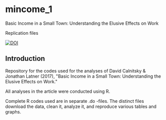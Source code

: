 # mincome_1
Basic Income in a Small Town: Understanding the Elusive Effects on Work

Replication files

[![DOI](https://doi.org/10.1093/socpro/spx024)](https://doi.org/10.1093/socpro/spx024)

## Introduction

Repository for the codes used for the analyses of David Calnitsky &amp; Jonathan Latner (2017), "Basic Income in a Small Town: Understanding the Elusive Effects on Work."

All analyses in the article were conducted using R. 

Complete R codes used are in separate .do -files.  The distinct files download the data, clean it, analyze it, and reproduce various tables and graphs.

